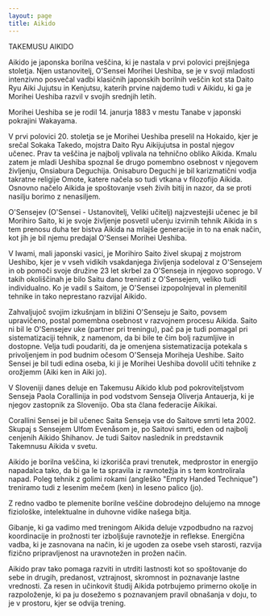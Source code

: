 ```yaml
---
layout: page
title: Aikido
---
```


TAKEMUSU AIKIDO

Aikido je japonska borilna veščina, ki je nastala v prvi polovici prejšnjega stoletja. Njen ustanovitelj, O'Sensei Morihei Ueshiba, se je v svoji mladosti intenzivno posvečal vadbi klasičnih japonskih borilnih veščin kot sta Daito Ryu Aiki Jujutsu in Kenjutsu, katerih prvine najdemo tudi v Aikidu, ki ga je Morihei Ueshiba razvil v svojih srednjih letih.

Morihei Ueshiba se je rodil 14. janurja 1883 v mestu Tanabe v japonski pokrajini Wakayama.

V prvi polovici 20. stoletja se je Morihei Ueshiba preselil na Hokaido, kjer je srečal Sokaka Takedo, mojstra Daito Ryu Aikijujutsa in postal njegov učenec. Prav ta veščina je najbolj vplivala na tehnično obliko Aikida. Kmalu zatem je mladi Ueshiba spoznal še drugo pomembno osebnost v njegovem življenju, Onsiabura Deguchija. Onisaburo Deguchi je bil karizmatični vodja takratne religije Omote, katere načela so tudi vtkana v filozofijo Aikida. Osnovno načelo Aikida je spoštovanje vseh živih bitij in nazor, da se proti nasilju borimo z nenasiljem.

O'Sensejev (O'Sensei - Ustanovitelj, Veliki učitelj) najzvestejši učenec je bil Morihiro Saito, ki je svoje življenje posvetil učenju izvirnih tehnik Aikida in s tem prenosu duha ter bistva Aikida na mlajše generacije in to na enak način, kot jih je bil njemu predajal O'Sensei Morihei Ueshiba.

 V Iwami, mali japonski vasici, je Morihiro Saito živel skupaj z mojstrom Ueshibo, kjer je v vseh vidikih vsakdanjega življenja sodeloval z O'Sensejem in ob pomoči svoje družine 23 let skrbel za O'Senseja in njegovo soprogo. V takih okoliščinah je bilo Saitu dano trenirati z O'Sensejem, veliko tudi individualno. Ko je vadil s Saitom, je O'Sensei izpopolnjeval in plemenitil tehnike in tako neprestano razvijal Aikido. 

Zahvaljujoč svojim izkušnjam in bližini O'Senseju je Saito, povsem upravičeno, postal pomembna osebnost v razvojnem procesu Aikida. Saito ni bil le O'Sensejev uke (partner pri treningu), pač pa je tudi pomagal pri sistematizaciji tehnik, z namenom, da bi bile te čim bolj razumljive in dostopne. Velja tudi poudariti, da je omenjena sistematizacija potekala s privoljenjem in pod budnim očesom O'Senseja Moriheja Ueshibe. Saito Sensei je bil tudi edina oseba, ki ji je Morihei Ueshiba dovolil učiti tehnike z orožjemm (Aiki ken in Aiki jo).

V Sloveniji danes deluje en Takemusu Aikido klub pod pokroviteljstvom  Senseja Paola Corallinija in pod vodstvom Senseja Oliverja Antauerja, ki je njegov zastopnik za Slovenijo. Oba sta člana federacije Aikikai.

Corallini Sensei je bil učenec Saita Senseja vse do Saitove smrti leta 2002. Skupaj s Sensejem Ulfom Evenåsom je, po Saitovi smrti, eden od najbolj cenjenih Aikido Shihanov. Je tudi Saitov naslednik in predstavnik Takemnusu Aikida v svetu.

Aikido je borilna veščina, ki izkorišča pravi trenutek, medprostor in energijo napadalca tako, da bi ga le ta spravila iz ravnotežja in s tem kontrolirala napad. Poleg tehnik z golimi rokami (angleško "Empty Handed Technique") treniramo tudi z lesenim mečem (ken) in leseno palico (jo).

 Z redno vadbo te plemenite borilne veščine dobrodejno delujemo na mnoge fiziološke, intelektualne in duhovne vidike našega bitja.

 Gibanje, ki ga vadimo med treningom Aikida deluje vzpodbudno na razvoj koordinacije in prožnosti ter izboljšuje ravnotežje in reflekse. Energična vadba, ki je zasnovana na način, ki je ugoden za osebe vseh starosti, razvija fizično pripravljenost na uravnotežen in prožen način.

Aikido prav tako pomaga razviti in utrditi lastnosti kot so spoštovanje do sebe in drugih, predanost, vztrajnost, skromnost in poznavanje lastne vrednosti. Za resen in učinkovit študij Aikida potrbujemo primerno okolje in razpoloženje, ki pa ju dosežemo s poznavanjem pravil obnašanja v doju, to je v prostoru, kjer se odvija trening.
